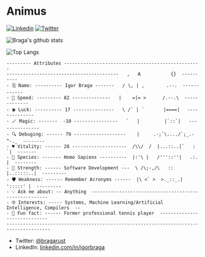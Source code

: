 # Animus

[![Linkedin](https://img.shields.io/badge/-LinkedIn-blue?style=flat&logo=Linkedin&logoColor=white&link=https://www.linkedin.com/in/igorbraga/)](https://www.linkedin.com/in/igorbraga/)
[![Twitter](https://img.shields.io/badge/-Twitter-blue?style=flat&logo=Twitter&logoColor=white&link=https://twitter.com/igor_h_braga/)](https://twitter.com/bragarust/)

![Braga's github stats](https://github-readme-stats.vercel.app/api?username=bragaigor&show_icons=true&theme=dark)

![Top Langs](https://github-readme-stats.vercel.app/api/top-langs/?username=bragaigor&theme=dark&hide=CSS,java)


```
--------- Attributes --------------------------------------------------
-----------------------------------------   ,   A           {}  ----------
- 🗒️ Name: ---------- Igor Braga -------   / \, | ,        .--.  ------------
- 🚀 Speed: --------- 82 --------------   |    =|= >      /.--.\  -------------
- 🍀 Luck: ---------- 17 ---------------   \ /` | `       |====|　 --------------
- 🪄 Magic: -------  -10 ----------------   `   |         |`::`|   ---------------
- 🔍 Debuging: ------ 79 -------------------    |     .-;`\..../`;_.-^-._  --------
- ♥️ Vitality: ------ 28 --------------------  /\\/  /  |...::..|`   :   `|  -------
- 🧬 Species: ------- Homo Sapiens ----------  |:'\ |   /'''::''|   .:.   |  --------
- 💪 Strength: ------ Software Development ---  \ /\;-,/\   ::  |..:::::..|  ---------
- 🛡️ Weakness: ------ Remember Acronyms ------  |\ <` >  >._::_.| ':::::' |  ---------
- 💡 Ask me about: -- Anything  ------------------------------------------------------
- 🤓 Interests: ----- Systems, Machine Learning/Artificial Intelligence, Compilers  --
- 🤔 Fun fact: ------ Former professional tennis player  -----------------------------
--------------------------------------------------------------------------------------
```

- Twitter: [@bragarust](https://twitter.com/bragarust)
- LinkedIn: [linkedin.com/in/igorbraga](https://www.linkedin.com/in/igorbraga)
